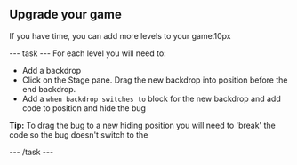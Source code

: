 ## Upgrade your game

If you have time, you can add more levels to your game.10px

--- task ---
For each level you will need to:
- Add a backdrop
- Click on the Stage pane. Drag the new backdrop into position before the end backdrop. 
- Add a `when backdrop switches to` block for the new backdrop and add code to position and hide the bug 


**Tip:** To drag the bug to a new hiding position you will need to 'break' the code so the bug doesn't switch to the 

--- /task ---

